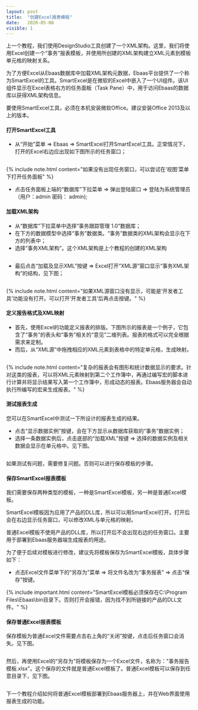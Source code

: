 ```yaml
---
layout: post
title:  "创建Excel报表模板"
date:   2020-05-08
visible: 1
---
```


上一个教程，我们使用DesignStudio工具创建了一个XML架构。这里，我们将使用Excel创建一个“事务”报表模板，并使用所创建的XML架构建立XML元素到模板单元格的映射关系。

为了方便Excel从Ebaas数据库中加载XML架构元数据，Ebaas平台提供了一个称为SmartExcel的工具。SmartExcel是在微软的Excel中嵌入了一个UI组件。该UI组件显示在Excel表格右方的任务面板（Task Pane）中，用于访问Ebaas的数据库以获得XML架构信息。

要使用SmartExcel工具，必须在本机安装微软Office。建议安装Office 2013及以上的版本。

#### 打开SmartExcel工具

* 从“开始"菜单 => Ebaas => SmartExcel打开SmartExcel工具。正常情况下，打开的Excel右边应出现如下图所示的任务窗口；

<img src="{{'/assets/img/2018-3-8-打开SmartExcel.png' | prepend: site.baseurl }}" alt="">

{% include note.html content="如果没有出现任务窗口，可以尝试在‘视图’菜单下打开任务面板" %}

* 点击任务面板上端的“数据库”下拉菜单 => 弹出登陆窗口 => 登陆为系统管理员（用户：admin 密码： admin);

#### 加载XML架构

* 从“数据库”下拉菜单中选择“事务跟踪管理 1.0”数据库；
* 在下方的数据模型中选择“事务”数据类。“事务”数据类的XML架构会显示在下方的列表中；
* 选择“事务XML架构”。这个XML架构是上个教程的创建的XML架构

<img src="{{'/assets/img/2018-3-8-加载事务XML架构.png' | prepend: site.baseurl }}" alt="">

* 最后点击“加载及显示XML”按键 => Excel打开“XML源”窗口显示“事务XML架构”的结构，见下图；

<img src="{{'/assets/img/2018-3-8-显示事务XML架构.png' | prepend: site.baseurl }}" alt="">

{% include note.html content="如果XML源窗口没有显示，可能是‘开发者工具’功能没有打开。可以打开‘开发者工具’后再点击按键。" %}

#### 定义报告格式及XML映射

* 首先，使用Excel的功能定义报表的排版。下图所示的报表是一个例子，它包含了“事务”的表头和“事务”相关的“意见”二维列表。报表的格式可以完全根据需求来定制。
* 而后，从“XML源”中拖拽相应的XML元素到表格中的特定单元格，生成映射。

<img src="{{'/assets/img/2018-3-8-CreateMappings.png' | prepend: site.baseurl }}" alt="">

{% include note.html content="复杂的报表会有图形和统计数据显示的要求。针对这类的报表，可以将XML元素映射到第二个工作簿中，再通过编写宏的脚本进行计算并将显示结果写入第一个工作簿中，形成动态的报表。Ebaas服务器会自动执行所编写的宏来生成报表。" %}

#### 测试报表生成

您可以在SmartExcel中测试一下所设计的报表生成的结果。

* 点击“显示数据实例”按键，会在下方显示从数据库获取的“事务”数据实例；
* 选择一条数据实例后，点击底部的“加载XML”按键 => 选择的数据实例及相关数据会显示在单元格中。见下图。

<img src="{{'/assets/img/2018-3-8-测试报告生成.png' | prepend: site.baseurl }}" alt="">

如果测试有问题，需要修复问题。否则可以进行保存模板的步骤。

#### 保存SmartExcel报表模板

我们需要保存两种类型的模板，一种是SmartExcel模板，另一种是普通Excel模板。

SmartExcel模板因为应用了产品的DLL库，所以可以用SmartExcel打开。打开后会在右边显示任务窗口，可以修改XML与单元格的映射。

普通Excel模板不使用产品的DLL库，所以打开后不会出现右边的任务窗口。主要用于部署到Ebaas服务器端生成报表的用途。

为了便于后续对模板进行修改，建议先将模板保存为SmartExcel模板，具体步骤如下：

* 点击Excel文件菜单下的“另存为”菜单 => 将文件名改为“事务报表” => 点击“保存”按键。

{% include important.html content="SmartExcel模板必须保存在C:\Program Files\Ebaas\bin目录下。否则打开会报错，因为找不到所链接的产品的DLL文件。" %}

#### 保存普通Excel报表模板

保存模板为普通Excel文件需要点击右上角的“关闭”按键，点击后任务窗口会消失。见下图。 

<img src="{{'/assets/img/2018-3-8-另存为Excel模板.png' | prepend: site.baseurl }}" alt="">

然后，再使用Excel的“另存为”将模板保存为一个Excel文件，名称为："事务报告模板.xlsx"。这个保存的文件就是普通Excel模板了。普通Excel模板可以保存到任意目录下，见下图。

<img src="{{'/assets/img/2018-3-8-另存为普通Excel文件.png' | prepend: site.baseurl }}" alt="">

下一个教程介绍如何将普通Excel模板部署到Ebaas服务器上，并在Web界面使用报表生成的功能。


